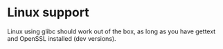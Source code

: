 # Linux support

Linux using glibc should work out of the box, as long as you have gettext and OpenSSL installed (dev versions).


